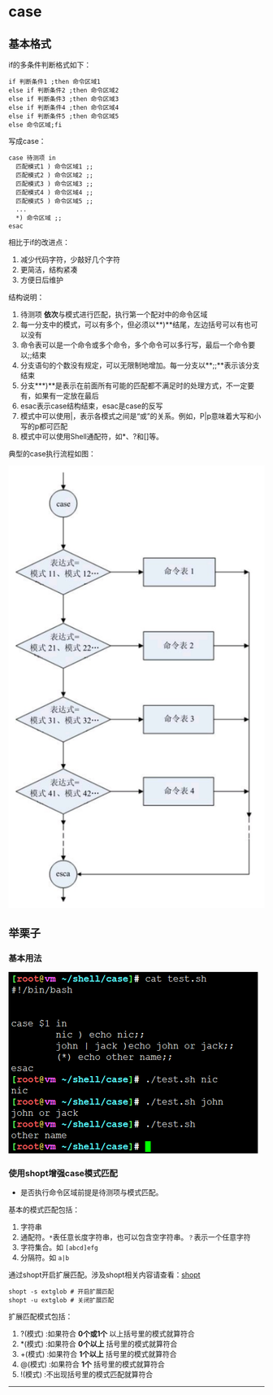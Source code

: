 # case

## 基本格式

if的多条件判断格式如下：

```
if 判断条件1 ;then 命令区域1
else if 判断条件2 ;then 命令区域2
else if 判断条件3 ;then 命令区域3
else if 判断条件4 ;then 命令区域4
else if 判断条件5 ;then 命令区域5
else 命令区域;fi
```

写成case：

```
case 待测项 in
  匹配模式1 ) 命令区域1 ;;
  匹配模式2 ) 命令区域2 ;;
  匹配模式3 ) 命令区域3 ;;
  匹配模式4 ) 命令区域4 ;;
  匹配模式5 ) 命令区域5 ;;
  ...
  *) 命令区域 ;;
esac
```

相比于if的改进点：

1. 减少代码字符，少敲好几个字符
2. 更简洁，结构紧凑
3. 方便日后维护

结构说明：

1. 待测项 **依次**与模式进行匹配，执行第一个配对中的命令区域
2. 每一分支中的模式，可以有多个，但必须以**)**结尾，左边括号可以有也可以没有
3. 命令表可以是一个命令或多个命令，多个命令可以多行写，最后一个命令要以;;结束
4. 分支语句的个数没有规定，可以无限制地增加。每一分支以**;;**表示该分支结束
5. 分支***)**是表示在前面所有可能的匹配都不满足时的处理方式，不一定要有，如果有一定放在最后
6. esac表示case结构结束，esac是case的反写
7. 模式中可以使用|，表示各模式之间是“或”的关系。例如，P|p意味着大写和小写的p都可匹配
8. 模式中可以使用Shell通配符，如*、?和[]等。

典型的case执行流程如图：

![20191109_131624_29](image/20191109_131624_29.png)


## 举栗子

### 基本用法

![20191109_143132_98](image/20191109_143132_98.png)

### 使用shopt增强case模式匹配

* 是否执行命令区域前提是待测项与模式匹配。

基本的模式匹配包括：

1. 字符串
2. 通配符。```*```表任意长度字符串，也可以包含空字符串。```？```表示一个任意字符
3. 字符集合。如 ```[abcd]efg```
4. 分隔符。如 ```a|b```

通过shopt开启扩展匹配。涉及shopt相关内容请查看：[shopt](docs/bash内置命令/shopt.md)

```
shopt -s extglob # 开启扩展匹配
shopt -u extglob # 关闭扩展匹配
```

扩展匹配模式包括：

1. ?(模式) :如果符合 **0个或1个** 以上括号里的模式就算符合
2. *(模式) :如果符合 **0个以上** 括号里的模式就算符合
3. +(模式) :如果符合 **1个以上** 括号里的模式就算符合
4. @(模式) :如果符合 **1个** 括号里的模式就算符合
5. !(模式) :不出现括号里的模式匹配就算符合



---
